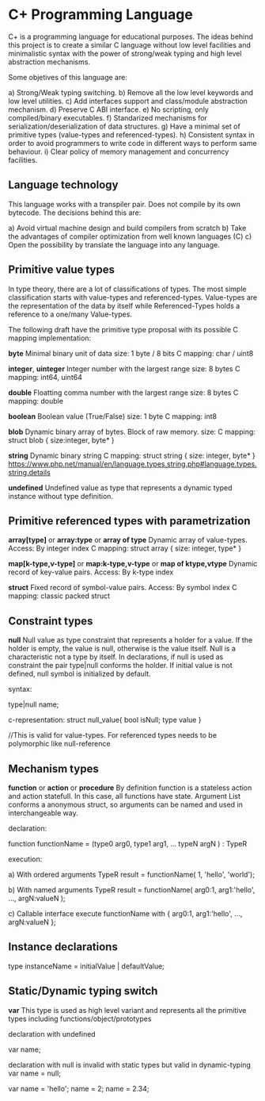 C+ Programming Language
=======================

C+ is a programming language for educational purposes. The ideas behind this project is to create a similar C language without low level facilities and minimalistic syntax with the power of strong/weak typing and high level abstraction mechanisms.

Some objetives of this language are: 

a) Strong/Weak typing switching.
b) Remove all the low level keywords and low level utilities.
c) Add interfaces support and class/module abstraction mechanism.
d) Preserve C ABI interface.
e) No scripting, only compiled/binary executables.
f) Standarized mechanisms for serialization/deserialization of data structures.
g) Have a minimal set of primitive types (value-types and referenced-types).
h) Consistent syntax in order to avoid programmers to write code in different ways to perform same behaviour.
i) Clear policy of memory management and concurrency facilities.

Language technology
-------------------

This language works with a transpiler pair. Does not compile by its own bytecode.
The decisions behind this are:

a) Avoid virtual machine design and build compilers from scratch
b) Take the advantages of compiler optimization from well known languages (C)
c) Open the possibility by translate the language into any language.

Primitive value types
---------------------

In type theory, there are a lot of classifications of types. The most simple classification starts with value-types and referenced-types.
Value-types are the representation of the data by itself while Referenced-Types holds a reference to a one/many Value-types.

The following draft have the primitive type proposal with its possible C mapping implementation:

**byte**
Minimal binary unit of data
size: 1 byte / 8 bits
C mapping: char / uint8

**integer**, **uinteger**
Integer number with the largest range
size: 8 bytes
C mapping: int64, uint64

**double**
Floatting comma number with the largest range
size: 8 bytes
C mapping: double

**boolean**
Boolean value (True/False)
size: 1 byte
C mapping: int8

**blob**
Dynamic binary array of bytes. Block of raw memory.
size: 
C mapping: struct blob { size:integer, byte* }

**string**
Dynamic binary string
C mapping: struct string { size: integer, byte* }
https://www.php.net/manual/en/language.types.string.php#language.types.string.details 

**undefined**
Undefined value as type that represents a dynamic typed instance without type definition.


Primitive referenced types with parametrization
-----------------------------------------------

**array[type]** or **array:type** or **array of type**
Dynamic array of value-types.
Access: By integer index
C mapping: struct array { size: integer, type* }

**map[k-type,v-type]** or **map:k-type,v-type** or **map of ktype,vtype**
Dynamic record of key-value pairs.
Access: By k-type index

**struct**
Fixed record of symbol-value pairs.
Access: By symbol index
C mapping: classic packed struct


Constraint types
----------------

**null**
Null value as type constraint that represents a holder for a value.
If the holder is empty, the value is null, otherwise is the value itself.
Null is a characteristic not a type by itself. 
In declarations, if null is used as constraint the pair type|null conforms the holder.
If initial value is not defined, null symbol is initialized by default.

syntax:

type|null name;

c-representation:
struct null_value{ bool isNull; type value }

//This is valid for value-types. For referenced types needs to be polymorphic like null-reference

Mechanism types
---------------

**function** or **action** or **procedure**
By definition function is a stateless action and action statefull. In this case, all functions have state.
Argument List conforms a anonymous struct, so arguments can be named and used in interchangeable way.

declaration:

function functionName = (type0 arg0, type1 arg1, ... typeN argN ) : TypeR

execution:

a) With ordered arguments
TypeR result = functionName( 1, 'hello', 'world');

b) With named arguments
TypeR result = functionName( arg0:1, arg1:'hello', ..., argN:valueN );

c) Callable interface
execute functionName with { arg0:1, arg1:'hello', ..., argN:valueN };

Instance declarations
---------------------

type instanceName = initialValue | defaultValue;

Static/Dynamic typing switch
-----------------------------

**var**
This type is used as high level variant and represents all the primitive types including functions/object/prototypes

declaration with undefined

var name;

declaration with null is invalid with static types but valid in dynamic-typing
var name = null;

var name = 'hello';
name = 2;
name = 2.34;






